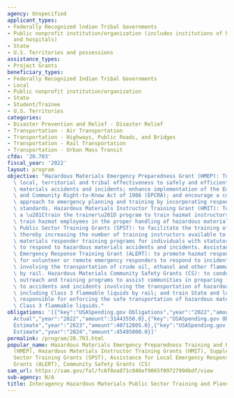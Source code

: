 ```yaml
---
agency: Unspecified
applicant_types:
- Federally Recognized lndian Tribal Governments
- Public nonprofit institution/organization (includes institutions of higher education
  and hospitals)
- State
- U.S. Territories and possessions
assistance_types:
- Project Grants
beneficiary_types:
- Federally Recognized Indian Tribal Governments
- Local
- Public nonprofit institution/organization
- State
- Student/Trainee
- U.S. Territories
categories:
- Disaster Prevention and Relief - Disaster Relief
- Transportation - Air Transportation
- Transportation - Highways, Public Roads, and Bridges
- Transportation - Rail Transportation
- Transportation - Urban Mass Transit
cfda: '20.703'
fiscal_year: '2022'
layout: program
objective: "Hazardous Materials Emergency Preparedness Grant (HMEP): To increase State,\
  \ local, territorial and tribal effectiveness to safely and efficiently handle hazardous\
  \ materials accidents and incidents; enhance implementation of the Emergency Planning\
  \ and Community Right-to-Know Act of 1986 (EPCRA); and encourage a comprehensive\
  \ approach to emergency planning and training by incorporating response to transportation\
  \ standards. Hazardous Materials Instructor Training Grant (HMIT): To facilitate\
  \ a \u201Ctrain the trainer\u201D program to train hazmat instructors who will then\
  \ train hazmat employees in the proper handling of hazardous materials. Supplemental\
  \ Public Sector Training Grants (SPST): to facilitate the training of instructors,\
  \ thereby increasing the number of training instructors available to conduct hazardous\
  \ materials responder training programs for individuals with statutory responsibility\
  \ to respond to hazardous materials accidents and incidents. Assistance for Local\
  \ Emergency Response Training Grant (ALERT): to promote hazmat response training\
  \ for volunteer or remote emergency responders to respond to incidents or accidents\
  \ involving the transportation of crude oil, ethanol and other flammable liquids\
  \ by rail. Hazardous Materials Community Safety Grants (CS): to conduct national\
  \ outreach and training programs to assist communities in preparing for and responding\
  \ to accidents and incidents involving the transportation of hazardous materials,\
  \ including Class 3 flammable liquids by rail; and train State and local personnel\
  \ responsible for enforcing the safe transportation of hazardous materials, including\
  \ Class 3 flammable liquids."
obligations: '[{"key":"USASpending.gov Obligations","year":"2022","amount":31232620.52},{"key":"SAM.gov
  Actual","year":"2022","amount":31443550.0},{"key":"USASpending.gov Obligations","year":"2023","amount":100000.0},{"key":"SAM.gov
  Estimate","year":"2023","amount":40712805.0},{"key":"USASpending.gov Obligations","year":"2024","amount":0.0},{"key":"SAM.gov
  Estimate","year":"2024","amount":45495000.0}]'
permalink: /program/20.703.html
popular_name: Hazardous Materials Emergency Preparedness Training and PlanningGrants
  (HMEP), Hazardous Materials Instructor Training Grants (HMIT), Supplemental Public
  Sector Training Grants (SPST), Assistance for Local Emergency Response Training
  Grants (ALERT), Community Safety Grants (CS)
sam_url: https://sam.gov/fal/fc6f8ea871c046ef9065f09727994bdf/view
sub-agency: N/A
title: Interagency Hazardous Materials Public Sector Training and Planning Grants
---
```

